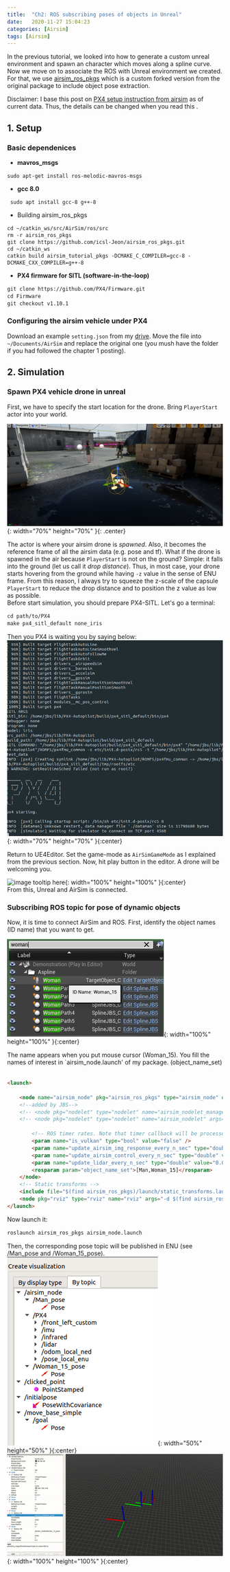 ```yaml
---
title:  "Ch2: ROS subscribing poses of objects in Unreal"
date:   2020-11-27 15:04:23
categories: [Airsim]
tags: [Airsim]
---
```

In the previous tutorial, we looked into how to generate a custom unreal environment and spawn an character which moves along a spline curve. 
Now we move on to associate the ROS with Unreal environment we created. For that, we use [airsim_ros_pkgs](https://github.com/icsl-Jeon/airsim_ros_pkgs) which is a custom forked version from the original package to include object pose extraction. 

Disclaimer: I base this post on [PX4 setup instruction from airsim](https://github.com/microsoft/AirSim/blob/master/docs/px4_sitl.md) 
as of current data. Thus, the details can be changed when you read this .
## 1. Setup

### Basic dependenices 

* **mavros_msgs** 

```
sudo apt-get install ros-melodic-mavros-msgs  
```

* **gcc 8.0** 

```
 sudo apt install gcc-8 g++-8
```

* Building  airsim_ros_pkgs

```
cd ~/catkin_ws/src/AirSim/ros/src
rm -r airsim_ros_pkgs
git clone https://github.com/icsl-Jeon/airsim_ros_pkgs.git
cd ~/catkin_ws
catkin build airsim_tutorial_pkgs -DCMAKE_C_COMPILER=gcc-8 -DCMAKE_CXX_COMPILER=g++-8
```

* **PX4 firmware for SITL (software-in-the-loop)**
```html
git clone https://github.com/PX4/Firmware.git
cd Firmware
git checkout v1.10.1 
```


### Configuring the airsim vehicle under PX4 

Download an example `setting.json` from my [drive](https://drive.google.com/file/d/1O5jBOMDusBs9tLmFTPET7cEZeFa1wUUE/view?usp=sharing). Move the file into `~/Documents/AirSim` and replace the original one (you mush have the folder if you had followed the chapter 1 posting). 

## 2. Simulation 

### Spawn PX4 vehicle drone in unreal 
First, we have to specify the start location for the drone. Bring `PlayerStart` actor into your world.

![image tooltip here](/images/ch2/playerstart.png){: width="70%" height="70%" }{: .center}  
 
The actor is where your airsim drone is *spawned*. 
Also, it becomes the reference frame of all the airsim data (e.g. pose and tf).
 What if the drone is spawned in the air 
because  `PlayerStart` is not on the ground? 
Simple: it falls into the ground (let us call it *drop distance*). Thus, in most case, your drone starts hovering from the ground 
while having `-z` value in the sense of ENU frame. From this reason, I always try to squeeze 
the z-scale of the capsule `PlayerStart` to reduce the drop distance and to position the z value as low as possible.     
Before start simulation, you should prepare PX4-SITL. Let's go a terminal:

```html
cd path/to/PX4
make px4_sitl_default none_iris
```
Then you PX4 is waiting you by saying below:
![image tooltip here](/images/ch2/px4waiting.png){: width="70%" height="70%" }{:center}  

Return to UE4Editor. 
Set the game-mode as `AirSimGameMode` as I explained from the previous section. Now, hit play button in the editor. 
A drone will be welcoming you. 

![image tooltip here](/images/ch2/spawning.gif){: width="100%" height="100%" }{:center}  
From this, Unreal and AirSim is connected.

### Subscribing ROS topic for pose of dynamic objects  
Now, it is time to connect AirSim and ROS. First, identify the object names (ID name) that you want to get. 

![image tooltip here](/images/ch2/idname.png){: width="100%" height="100%" }{:center}  

The name appears when you put mouse cursor (Woman_15). You fill the names of interest in `airsim_node.launch' of my package. 
(object_name_set)
```html

<launch>

	<node name="airsim_node" pkg="airsim_ros_pkgs" type="airsim_node" output="screen">
	<!--added by JBS-->
	<!-- <node pkg="nodelet" type="nodelet" name="airsim_nodelet_manager" args="manager" output="screen" /> -->
	<!-- <node pkg="nodelet" type="nodelet" name="airsim_nodelet" args="standalone airsim_ros_pkgs/airsim_ros_nodelet airsim_nodelet_manager" output="screen"/> -->

		<!-- ROS timer rates. Note that timer callback will be processed at maximum possible rate, upperbounded by the following ROS params -->
		<param name="is_vulkan" type="bool" value="false" /> 
		<param name="update_airsim_img_response_every_n_sec" type="double" value="0.05" /> 
		<param name="update_airsim_control_every_n_sec" type="double" value="0.001" />
		<param name="update_lidar_every_n_sec" type="double" value="0.01" />
		<rosparam param="object_name_set">[Man,Woman_15]</rosparam>
	</node>
	<!-- Static transforms -->
	<include file="$(find airsim_ros_pkgs)/launch/static_transforms.launch"/>
	<node pkg="rviz" type="rviz" name="rviz" args="-d $(find airsim_ros_pkgs)/rviz/config.rviz"/>
</launch>
```
Now launch it:

```html
roslaunch airsim_ros_pkgs airsim_node.launch 
```
Then, the corresponding pose topic will be published in ENU (see /Man_pose and /Woman_15_pose). 
![image tooltip here](/images/ch2/topic.png){: width="50%" height="50%" }{:center}  
![image tooltip here](/images/ch2/poseRviz.gif){: width="100%" height="100%" }{:center}  



